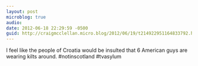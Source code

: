 ```yaml
---
layout: post
microblog: true
audio: 
date: 2012-06-18 22:29:59 -0500
guid: http://craigmcclellan.micro.blog/2012/06/19/t214922951164833792.html
---
```

I feel like the people of Croatia would be insulted that 6 American guys are wearing kilts around. #notinscotland #tvasylum

